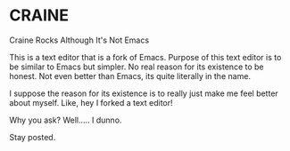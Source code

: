 # CRAINE
Craine Rocks Although It's Not Emacs

This is a text editor that is a fork of Emacs. 
Purpose of this text editor is to be similar to Emacs but simpler. 
No real reason for its existence to be honest. 
Not even better than Emacs, its quite literally in the name. 

I suppose the reason for its existence is to really just make me feel better about myself. 
Like, hey I forked a text editor!

Why you ask? 
Well..... I dunno. 

Stay posted. 
